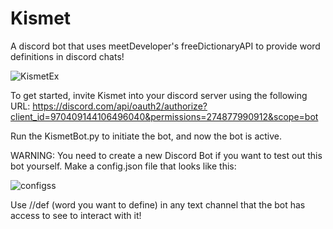 # Kismet
A discord bot that uses meetDeveloper's freeDictionaryAPI to provide word definitions in discord chats!

![KismetEx](https://github.com/ianyyam/Kismet/assets/88557640/054138d3-f84c-4e4f-891a-739e2c3b2264)

To get started, invite Kismet into your discord server using the following URL:
https://discord.com/api/oauth2/authorize?client_id=970409144106496040&permissions=274877990912&scope=bot

Run the KismetBot.py to initiate the bot, and now the bot is active.  

WARNING: You need to create a new Discord Bot if you want to test out this bot yourself. Make a config.json file that looks like this:

![configss](https://github.com/ianyyam/Kismet/assets/88557640/ec9ab996-70b4-4ea7-9e22-b800d295ea86)

Use //def (word you want to define) in any text channel that the bot has access to see to interact with it!
